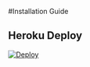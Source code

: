 #Installation Guide
## Heroku Deploy
[![Deploy](https://www.herokucdn.com/deploy/button.svg)](https://heroku.com/deploy?template=https://github.com/jonnykry/infilcheck/gtharris-dev)
